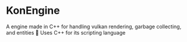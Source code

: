 # KonEngine
A engine made in C++ for handling vulkan rendering, garbage collecting, and entities 🎉
Uses C++ for its scripting language

